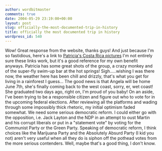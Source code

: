 ```yaml
---
author: wordbitmaster
comments: true
date: 2004-05-29 23:19:00+00:00
layout: post
slug: officially-the-most-documented-trip-in-history
title: officially the most documented trip in history
wordpress_id: 540
---
```


Wow! Great response from the website, thanks guys! And just because I'm so fastidious, here's a link to [Patricia's Costa Rica pictures](http://www.ofoto.com/BrowsePhotos.jsp?&collid=615538282105&page=1&sort_order=0) I'm not entirely sure these links work, but it's a good reference for my own benefit anyways. Patricia has some great shots of the group, a crazy monkey and of the super-fly swim-up bar at the hot springs! Sigh.....wishing I was there now, the weather here has been chill and drizzly, that's what you get for living in a rainforest I guess... The good news is that Angela will be home June 7th, she's finally coming back to the west coast, sorry, er, wet coast! She graduated two days ago, right on, I'm proud of you baby! On an aside, I've been trying to be a responsible citizen and figure out who to vote for in the upcoming federal elections. After reviewing all the platforms and wading through some impossibly thick rhetoric, my initial optimism faded somewhat. We need some serious democratic reform. I could either go with the opposition, i.e. Jack Layton and the NDP in an attempt to oust Martin and his corrupt liberals or put in a "statement vote" by voting for the Communist Party or the Green Party. Speaking of democratic reform, I think choices like the Marijuana Party and the Absolutely Absurd Party (I kid you not) aren't very useful when all they do is siphon off the pothead votes from the more serious contenders. Well, maybe that's a good thing, I don't know.

